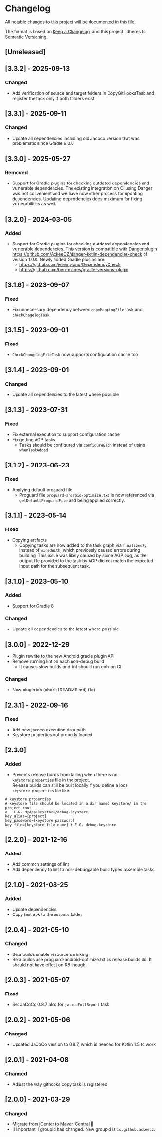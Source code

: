 # Changelog

All notable changes to this project will be documented in this file.

The format is based on [Keep a Changelog](https://keepachangelog.com/en/1.0.0/), and this project adheres
to [Semantic Versioning](https://semver.org/spec/v2.0.0.html).

## [Unreleased]

## [3.3.2] - 2025-09-13
### Changed
- Add verification of source and target folders in CopyGitHooksTask and register the task only if both 
folders exist.

## [3.3.1] - 2025-09-11
### Changed
- Update all dependencies including old Jacoco version that was problematic since Gradle 9.0.0

## [3.3.0] - 2025-05-27
### Removed
- Support for Gradle plugins for checking outdated dependencies and vulnerable dependencies. The
existing integration on CI using Danger was not convenient and we have now other process for updating
dependencies. Updating dependencies does maximum for fixing vulnerabilities as well.

## [3.2.0] - 2024-03-05
### Added
- Support for Gradle plugins for checking outdated dependencies and vulnerable dependencies. This 
version is compatible with Danger plugin https://github.com/AckeeCZ/danger-kotlin-dependencies-check
of version 1.0.0. Newly added Gradle plugins are:
  * https://github.com/jeremylong/DependencyCheck
  * https://github.com/ben-manes/gradle-versions-plugin

## [3.1.6] - 2023-09-07

### Fixed

- Fix unnecessary dependency between `copyMappingFile` task and `checkChagelogTask`

## [3.1.5] - 2023-09-01

### Fixed

- `CheckChangelogFileTask` now supports configuration cache too

## [3.1.4] - 2023-09-01

### Changed

- Update all dependencies to the latest where possible

## [3.1.3] - 2023-07-31

### Fixed

- Fix external execution to support configuration cache
- Fix getting AGP tasks
  - Tasks should be configured via `configureEach` instead of using `whenTaskAdded`

## [3.1.2] - 2023-06-23

### Fixed
- Applying default proguard file
  - Proguard file `proguard-android-optimize.txt` is now referenced via `getDefaultProguardFile`
    and being applied correctly.

## [3.1.1] - 2023-05-14

### Fixed
- Copying artifacts
  - Copying tasks are now added to the task graph via `finalizedBy` instead of `wiredWith`, 
    which previously caused errors during building. This issue was likely caused 
    by some AGP bug, as the output file provided to the task by AGP did not match 
    the expected input path for the subsequent task.

## [3.1.0] - 2023-05-10

### Added
- Support for Gradle 8

### Changed
- Update all dependencies to the latest where possible

## [3.0.0] - 2022-12-29
- Plugin rewrite to the new Android gradle plugin API
- Remove running lint on each non-debug build
  - It causes slow builds and lint should run only on CI

### Changed
- New plugin ids (check [README.md] file)

## [2.3.1] - 2022-09-16

### Fixed
- Add new jacoco execution data path 
- Keystore properties not properly loaded.

## [2.3.0]

### Added

- Prevents release builds from failing when there is no `keystore.properties` file in the project.  
Release builds can still be built locally if you define a local `keystore.properties` file like:  
```
# keystore.properties
# keystore file should be located in a dir named keystore/ in the project root
#   E.G. MyApp/keystore/debug.keystore
key_alias=[project]
key_password=[keystore password]
key_file=[keystore file name] # E.G. debug.keystore
```

## [2.2.0] - 2021-12-16

### Added

- Add common settings of lint
- Add dependency to lint to non-debuggable build types assemble tasks

## [2.1.0] - 2021-08-25

### Added

- Update dependencies
- Copy test apk to the `outputs` folder

## [2.0.4] - 2021-05-10

### Changed

- Beta builds enable resource shrinking
- Beta builds use proguard-android-optimize.txt as release builds do. It should not have effect on R8 though.

## [2.0.3] - 2021-05-07
### Fixed
- Set JaCoCo 0.8.7 also for `jacocoFullReport` task

## [2.0.2] - 2021-05-06
### Changed
- Updated JaCoCo version to 0.8.7, which is needed for Kotlin 1.5 to work

## [2.0.1] - 2021-04-08
### Changed
- Adjust the way githooks copy task is registered

## [2.0.0] - 2021-03-29
### Changed
- Migrate from jCenter to Maven Central 🎉
- ‼️ Important ‼️ groupId has changed. New groupId is `io.github.ackeecz`.
